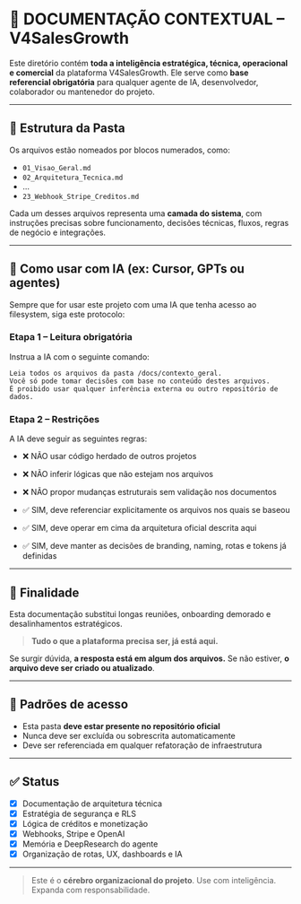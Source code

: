 
# 🧠 DOCUMENTAÇÃO CONTEXTUAL – V4SalesGrowth

Este diretório contém **toda a inteligência estratégica, técnica, operacional e comercial** da plataforma V4SalesGrowth. Ele serve como **base referencial obrigatória** para qualquer agente de IA, desenvolvedor, colaborador ou mantenedor do projeto.

---

## 📂 Estrutura da Pasta

Os arquivos estão nomeados por blocos numerados, como:

- `01_Visao_Geral.md`
- `02_Arquitetura_Tecnica.md`
- ...
- `23_Webhook_Stripe_Creditos.md`

Cada um desses arquivos representa uma **camada do sistema**, com instruções precisas sobre funcionamento, decisões técnicas, fluxos, regras de negócio e integrações.

---

## 🧠 Como usar com IA (ex: Cursor, GPTs ou agentes)

Sempre que for usar este projeto com uma IA que tenha acesso ao filesystem, siga este protocolo:

### Etapa 1 – Leitura obrigatória
Instrua a IA com o seguinte comando:

```
Leia todos os arquivos da pasta /docs/contexto_geral.
Você só pode tomar decisões com base no conteúdo destes arquivos.
É proibido usar qualquer inferência externa ou outro repositório de dados.
```

### Etapa 2 – Restrições
A IA deve seguir as seguintes regras:

- ❌ NÃO usar código herdado de outros projetos
- ❌ NÃO inferir lógicas que não estejam nos arquivos
- ❌ NÃO propor mudanças estruturais sem validação nos documentos

- ✅ SIM, deve referenciar explicitamente os arquivos nos quais se baseou
- ✅ SIM, deve operar em cima da arquitetura oficial descrita aqui
- ✅ SIM, deve manter as decisões de branding, naming, rotas e tokens já definidas

---

## 🎯 Finalidade

Esta documentação substitui longas reuniões, onboarding demorado e desalinhamentos estratégicos.

> **Tudo o que a plataforma precisa ser, já está aqui.**

Se surgir dúvida, **a resposta está em algum dos arquivos.** Se não estiver, **o arquivo deve ser criado ou atualizado**.

---

## 🔐 Padrões de acesso

- Esta pasta **deve estar presente no repositório oficial**
- Nunca deve ser excluída ou sobrescrita automaticamente
- Deve ser referenciada em qualquer refatoração de infraestrutura

---

## ✅ Status

- [x] Documentação de arquitetura técnica
- [x] Estratégia de segurança e RLS
- [x] Lógica de créditos e monetização
- [x] Webhooks, Stripe e OpenAI
- [x] Memória e DeepResearch do agente
- [x] Organização de rotas, UX, dashboards e IA

---

> Este é o **cérebro organizacional do projeto**. Use com inteligência. Expanda com responsabilidade.
